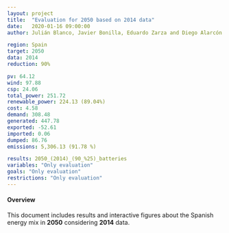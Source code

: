 ```yaml
---
layout: project
title:  "Evaluation for 2050 based on 2014 data"
date:   2020-01-16 09:00:00
author: Julián Blanco, Javier Bonilla, Eduardo Zarza and Diego Alarcón

region: Spain
target: 2050
data: 2014
reduction: 90%

pv: 64.12
wind: 97.88
csp: 24.06
total_power: 251.72
renewable_power: 224.13 (89.04%)
cost: 4.58
demand: 308.48
generated: 447.78
exported: -52.61
imported: 0.06
dumped: 86.76
emissions: 5,306.13 (91.78 %)

results: 2050_(2014)_(90_%25)_batteries
variables: "Only evaluation"
goals: "Only evaluation"
restrictions: "Only evaluation"
---
```

#### Overview
This document includes results and interactive figures about the Spanish energy mix in **2050** considering **2014** data.
<br>
<br>
